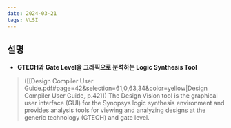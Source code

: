 ```yaml
---
date: 2024-03-21
tags: VLSI
---
```


## 설명

- **GTECH과 Gate Level을 그래픽으로 분석하는 Logic Synthesis Tool**

> ([[Design Compiler User Guide.pdf#page=42&selection=61,0,63,34&color=yellow|Design Compiler User Guide, p.42]])
> The Design Vision tool is the graphical user interface (GUI) for the Synopsys logic synthesis environment and provides analysis tools for viewing and analyzing designs at the generic technology (GTECH) and gate level.
